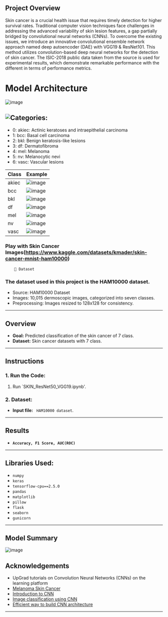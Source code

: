 ## Project Overview 

Skin cancer is a crucial health issue that requires timely detection for higher survival rates. Traditional computer vision techniques face challenges in addressing the advanced variability of skin lesion features, a gap partially bridged by convolutional neural networks (CNNs). To overcome the existing issues, we introduce an innovative convolutional ensemble network approach named deep autoencoder (DAE) with VGG19 & ResNet101. This method utilizes convolution-based deep neural networks for the detection of skin cancer. The ISIC-2018 public data taken from the source is used for experimental results, which demonstrate remarkable performance with the different in terms of performance metrics.

# Model Architecture
![image](https://github.com/user-attachments/assets/1663291c-5ede-488b-a3f2-25ba0197df48)


## ![Categories:](https://img.shields.io/badge/Categories-orange)
- 0: akiec: Actinic keratoses and intraepithelial carcinoma
- 1: bcc: Basal cell carcinoma
- 2: bkl: Benign keratosis-like lesions
- 3: df: Dermatofibroma
- 4: mel: Melanoma
- 5: nv: Melanocytic nevi
- 6: vasc: Vascular lesions

| Class | Example |
|-------|---------|
| akiec | ![image](https://github.com/user-attachments/assets/923df9a6-10ba-4f07-b708-a443b856f27e) |
| bcc   | ![image](https://github.com/user-attachments/assets/0f6ace7d-987d-4c3b-af61-e7e2ade91d25) |                                                           |
|bkl    | ![image](https://github.com/user-attachments/assets/95e5c8e3-ee06-44c7-be26-17c7579d2ba2) |
|df     | ![image](https://github.com/user-attachments/assets/8c35da64-d845-4e48-9618-f7cd72641c9b) |
| mel   | ![image](https://github.com/user-attachments/assets/043b5882-0235-4579-aaaa-dbb7ec2a6951) |
| nv    | ![image](https://github.com/user-attachments/assets/179371f7-a79d-4cf2-b46d-22608e372b92) |
| vasc  | ![image](https://github.com/user-attachments/assets/71b02554-7ace-4fac-bc29-48fabb459c58) |

### Play with Skin Cancer Images(https://www.kaggle.com/datasets/kmader/skin-cancer-mnist-ham10000)

        📂 Dataset
        
### The dataset used in this project is the HAM10000 dataset.
  - Source: HAM10000 Dataset
  - Images: 10,015 dermoscopic images, categorized into seven classes.
  - Preprocessing: Images resized to 128x128 for consistency.

---
## Overview
- **Goal:** Predicted classification of the skin cancer of 7 class.
- **Dataset:** Skin cancer datasets  with 7 class.

---

## Instructions

### 1. Run the Code:
1. Run `SKIN_ResNet50_VGG19.ipynb'.

### 2. Dataset:
- **Input file:** ` HAM10000 dataset`.

---

## Results
- **`Accuracy, F1 Score, AUC(ROC)`**


---

## Libraries Used:
- `numpy`
- `keras`
- `tensorflow-cpu==2.5.0`
- `pandas`
- `matplotlib`
- `pillow`
- `flask`
- `seaborn`
- `gunicorn`


---
## Model Summary
![image](https://github.com/user-attachments/assets/591619d1-6dc9-4c64-9edd-c919e76ffb72)




## Acknowledgements

- UpGrad tutorials on Convolution Neural Networks (CNNs) on the learning platform
- [Melanoma Skin Cancer](https://www.skincancer.org/skin-cancer-information/melanoma/)
- [Introduction to CNN](https://www.analyticsvidhya.com/blog/2021/06/convolutional-neural-networks-a-complete-guide-for-beginners/)
- [Image classification using CNN](https://towardsdatascience.com/image-classification-in-10-minutes-with-cnn-keras-and-google-colab-36d7673e5eaf)
- [Efficient way to build CNN architecture](https://machinelearningmastery.com/how-to-develop-a-cnn-from-scratch-for-cifar-10-photo-classification/)

---


